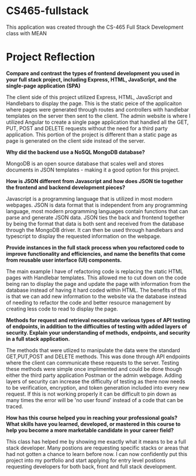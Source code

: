 # CS465-fullstack
 This application was created through the CS-465 Full Stack Development class with MEAN


# Project Reflection

**Compare and contrast the types of frontend development you used in your full stack project, including Express, HTML, JavaScript, and the single-page application (SPA)**

The client side of this project utilized Express, HTML, JavaScript and Handlebars to display the page. This is the static peice of the applicaiton where pages were generated through routes and controllers with handlebar templates on the server then sent to the client. The admin website is where I utilized Angular to create a single page application that handled all the GET, PUT, POST and DELETE requests without the need for a third party application. This portion of the project is different than a static page as page is generated on the client side instead of the server. 

**Why did the backend use a NoSQL MongoDB database?**

MongoDB is an open source database that scales well and stores documents in JSON templates - making it a good option for this project. 

**How is JSON different from Javascript and how does JSON tie together the frontend and backend development pieces?**

Javascript is a programming language that is utilized in most modern webpages. JSON is data format that is independent from any programming language, most modern programming languages contain functions that can parse and generate JSON data. JSON ties the back and frontend together by being the format that data is both sent and received from the database through the MongoDB driver. It can then be used through handlebars and typescript to display the requested information on the webpage.

**Provide instances in the full stack process when you refactored code to improve functionality and efficiencies, and name the benefits that come from reusable user interface (UI) components.**

The main example I have of refactoring code is replacing the static HTML pages with Handlebar templates. This allowed me to cut down on the code being ran to display the page and update the page with information from the database instead of having it hard coded within HTML. The benefits of this is that we can add new information to the website via the database instead of needing to refactor the code and better resource management by creating less code to read to display the page.

**Methods for request and retrieval necessitate various types of API testing of endpoints, in addition to the difficulties of testing with added layers of security. Explain your understanding of methods,**
**endpoints, and security in a full stack application.**

The methods that were utlized to manipulate the data were the standard GET,PUT,POST and DELETE methods. This was done through API endpoints where the client can communicate these requests to the server. Testing these methods were simple once implimented and could be done though either the third party application Postman or the admin webpage. Adding layers of security can increase the difficulty of testing as there now needs to be verification, encryption, and token generation included into every new request. If this is not working properly it can be difficult to pin down as many times the error will be 'no user found' instead of a code that can be traced. 

**How has this course helped you in reaching your professional goals? What skills have you learned, developed, or mastered in this course to help you become a more marketable candidate in your career field?**

This class has helped me by showing me exactly what it means to be a full stack developer. Many postions are requesting specific stacks or areas that had not gotten a chance to learn before now. I can now confidently put this project into my portfolio and start applying for entry level postions requesting developers for both back, front and full stack development. 



